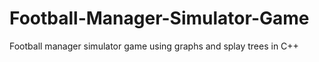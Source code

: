 # Football-Manager-Simulator-Game
Football manager simulator game using graphs and splay trees in C++
